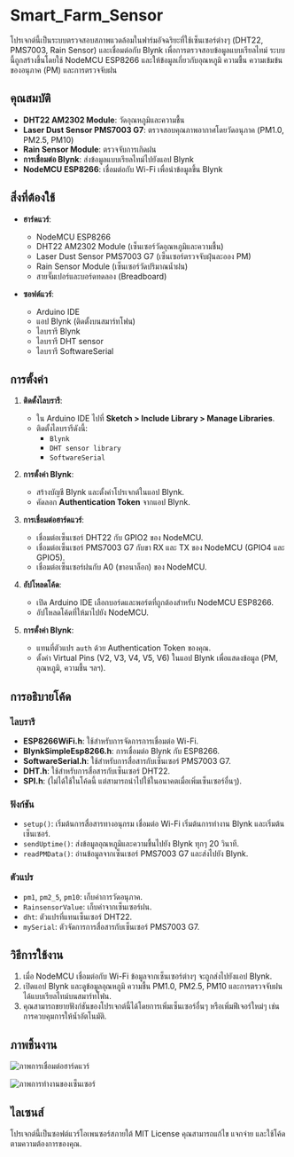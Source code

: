 # Smart_Farm_Sensor

โปรเจกต์นี้เป็นระบบตรวจสอบสภาพแวดล้อมในฟาร์มอัจฉริยะที่ใช้เซ็นเซอร์ต่างๆ (DHT22, PMS7003, Rain Sensor) และเชื่อมต่อกับ Blynk เพื่อการตรวจสอบข้อมูลแบบเรียลไทม์ ระบบนี้ถูกสร้างขึ้นโดยใช้ NodeMCU ESP8266 และให้ข้อมูลเกี่ยวกับอุณหภูมิ ความชื้น ความเข้มข้นของอนุภาค (PM) และการตรวจจับฝน

## คุณสมบัติ
- **DHT22 AM2302 Module**: วัดอุณหภูมิและความชื้น
- **Laser Dust Sensor PMS7003 G7**: ตรวจสอบคุณภาพอากาศโดยวัดอนุภาค (PM1.0, PM2.5, PM10)
- **Rain Sensor Module**: ตรวจจับการเกิดฝน
- **การเชื่อมต่อ Blynk**: ส่งข้อมูลแบบเรียลไทม์ไปยังแอป Blynk
- **NodeMCU ESP8266**: เชื่อมต่อกับ Wi-Fi เพื่อนำข้อมูลขึ้น Blynk

## สิ่งที่ต้องใช้
- **ฮาร์ดแวร์**:
  - NodeMCU ESP8266
  - DHT22 AM2302 Module (เซ็นเซอร์วัดอุณหภูมิและความชื้น)
  - Laser Dust Sensor PMS7003 G7 (เซ็นเซอร์ตรวจจับฝุ่นละออง PM)
  - Rain Sensor Module (เซ็นเซอร์วัดปริมาณน้ำฝน)
  - สายจั๊มเปอร์และบอร์ดทดลอง (Breadboard)

- **ซอฟต์แวร์**:
  - Arduino IDE
  - แอป Blynk (ติดตั้งบนสมาร์ทโฟน)
  - ไลบรารี Blynk
  - ไลบรารี DHT sensor
  - ไลบรารี SoftwareSerial

## การตั้งค่า

1. **ติดตั้งไลบรารี**:
   - ใน Arduino IDE ไปที่ **Sketch > Include Library > Manage Libraries**.
   - ติดตั้งไลบรารีดังนี้:
     - `Blynk`
     - `DHT sensor library`
     - `SoftwareSerial`

2. **การตั้งค่า Blynk**:
   - สร้างบัญชี Blynk และตั้งค่าโปรเจกต์ในแอป Blynk.
   - คัดลอก **Authentication Token** จากแอป Blynk.

3. **การเชื่อมต่อฮาร์ดแวร์**:
   - เชื่อมต่อเซ็นเซอร์ DHT22 กับ GPIO2 ของ NodeMCU.
   - เชื่อมต่อเซ็นเซอร์ PMS7003 G7 กับขา RX และ TX ของ NodeMCU (GPIO4 และ GPIO5).
   - เชื่อมต่อเซ็นเซอร์ฝนกับ A0 (ขาอนาล็อก) ของ NodeMCU.

4. **อัปโหลดโค้ด**:
   - เปิด Arduino IDE เลือกบอร์ดและพอร์ตที่ถูกต้องสำหรับ NodeMCU ESP8266.
   - อัปโหลดโค้ดที่ให้มาไปยัง NodeMCU.

5. **การตั้งค่า Blynk**:
   - แทนที่ตัวแปร `auth` ด้วย Authentication Token ของคุณ.
   - ตั้งค่า Virtual Pins (V2, V3, V4, V5, V6) ในแอป Blynk เพื่อแสดงข้อมูล (PM, อุณหภูมิ, ความชื้น ฯลฯ).

## การอธิบายโค้ด

### ไลบรารี
- **ESP8266WiFi.h**: ใช้สำหรับการจัดการการเชื่อมต่อ Wi-Fi.
- **BlynkSimpleEsp8266.h**: การเชื่อมต่อ Blynk กับ ESP8266.
- **SoftwareSerial.h**: ใช้สำหรับการสื่อสารกับเซ็นเซอร์ PMS7003 G7.
- **DHT.h**: ใช้สำหรับการสื่อสารกับเซ็นเซอร์ DHT22.
- **SPI.h**: (ไม่ได้ใช้ในโค้ดนี้ แต่สามารถนำไปใช้ในอนาคตเมื่อเพิ่มเซ็นเซอร์อื่นๆ).

### ฟังก์ชัน
- `setup()`: เริ่มต้นการสื่อสารทางอนุกรม เชื่อมต่อ Wi-Fi เริ่มต้นการทำงาน Blynk และเริ่มต้นเซ็นเซอร์.
- `sendUptime()`: ส่งข้อมูลอุณหภูมิและความชื้นไปยัง Blynk ทุกๆ 20 วินาที.
- `readPMData()`: อ่านข้อมูลจากเซ็นเซอร์ PMS7003 G7 และส่งไปยัง Blynk.

### ตัวแปร
- `pm1`, `pm2_5`, `pm10`: เก็บค่าการวัดอนุภาค.
- `RainsensorValue`: เก็บค่าจากเซ็นเซอร์ฝน.
- `dht`: ตัวแปรที่แทนเซ็นเซอร์ DHT22.
- `mySerial`: ตัวจัดการการสื่อสารกับเซ็นเซอร์ PMS7003 G7.

## วิธีการใช้งาน

1. เมื่อ NodeMCU เชื่อมต่อกับ Wi-Fi ข้อมูลจากเซ็นเซอร์ต่างๆ จะถูกส่งไปยังแอป Blynk.
2. เปิดแอป Blynk และดูข้อมูลอุณหภูมิ ความชื้น PM1.0, PM2.5, PM10 และการตรวจจับฝนได้แบบเรียลไทม์บนสมาร์ทโฟน.
3. คุณสามารถขยายฟังก์ชันของโปรเจกต์นี้ได้โดยการเพิ่มเซ็นเซอร์อื่นๆ หรือเพิ่มฟีเจอร์ใหม่ๆ เช่น การควบคุมการให้น้ำอัตโนมัติ.

## ภาพชิ้นงาน

![ภาพการเชื่อมต่อฮาร์ดแวร์](https://codfzaeaouvwxhozpuhq.supabase.co/storage/v1/object/sign/SmartFarm/IMG_1019.JPEG?token=eyJhbGciOiJIUzI1NiIsInR5cCI6IkpXVCJ9.eyJ1cmwiOiJTbWFydEZhcm0vSU1HXzEwMTkuSlBFRyIsImlhdCI6MTczMjUyMTMyOCwiZXhwIjoxODI3MTI5MzI4fQ.M8H1tUg2E1tWZwgfFwKvd7WpnaHsuMQSA8YyMuHNckY&t=2024-11-25T07%3A55%3A28.583Z)

![ภาพการทำงานของเซ็นเซอร์](https://codfzaeaouvwxhozpuhq.supabase.co/storage/v1/object/sign/SmartFarm/IMG_1002.JPEG?token=eyJhbGciOiJIUzI1NiIsInR5cCI6IkpXVCJ9.eyJ1cmwiOiJTbWFydEZhcm0vSU1HXzEwMDIuSlBFRyIsImlhdCI6MTczMjUyMTMxOSwiZXhwIjoxODI3MTI5MzE5fQ.2PN8nAKRAGPRFuw3TnxAbyOQqTMmmTu2U5JvKJnwHjk&t=2024-11-25T07%3A55%3A19.727Z)

## ไลเซนส์
โปรเจกต์นี้เป็นซอฟต์แวร์โอเพนซอร์สภายใต้ MIT License คุณสามารถแก้ไข แจกจ่าย และใช้โค้ดตามความต้องการของคุณ.

